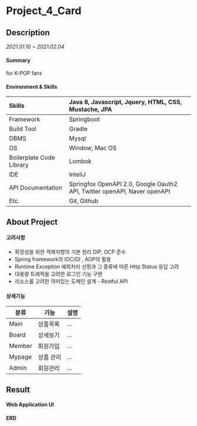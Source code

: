 # Project_4_Card

## Description
*2021.01.10 ~ 2021.02.04*

#### Summary
for K-POP fans

#### Environment & Skills
  Skills | Java 8, Javascript, Jquery, HTML, CSS, Mustache, JPA|
 :----- | :-----  |
 Framework | Springboot|
 Build Tool|	Gradle |
 DBMS | Mysql |
 OS | Window, Mac OS |
 Boilerplate Code Library|	Lombok|
 IDE | InteliJ | 
 API Documentation|	Springfox OpenAPI 2.0, Google Oauth2 API, Twitter openAPI, Naver openAPI|
 Etc. | Git, Github|
 
<!--### Install
```
Cloning with git
```
-->

## About Project
#### 고려사항

* 확장성을 위한 객체지향의 기본 원리 DIP, OCP 준수
* Spring framework의 IOC/DI , AOP의 활용
* Runtime Exception 예외처리 선정과 그 종류에 따른 Http Status 응답 고려
* 대용량 트래픽을 고려한 로그인 기능 구현
* 리소스를 고려한 의미있는 도메인 설계 - Restful API

#### 상세기능 
 분류 | 기능 | 설명 |
---|---|:---|
Main|상품목록| ... |
Board |상세보기|...  |
Member|회원가입|... |
Mypage |상품 관리|... |
Admin |회원관리|... |


## Result
#### Web Application UI


#### ERD


